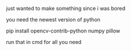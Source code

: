 just wanted to make something since i was bored

you need the newest version of python

pip install opencv-contrib-python numpy pillow

run that in cmd for all you need
